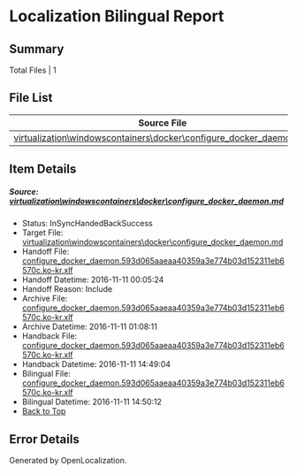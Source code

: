 # <a name='report-top'></a> Localization Bilingual Report

## Summary
 Total Files | 1

## File List
 Source File | Status | Details 
 ----------- | ------ | ------- 
 [virtualization\windowscontainers\docker\configure_docker_daemon.md](https://github.com/Microsoft/Virtualization-Documentation-Private/blob/16220e5afd42ecbbef648c469822c68570f8577c/virtualization/windowscontainers/docker/configure_docker_daemon.md) | InSyncHandedBackSuccess | [Details](#dee119983c9dca1cd9ce5caff1c4f87d4accab2a257)

## Item Details
##### <a name='dee119983c9dca1cd9ce5caff1c4f87d4accab2a257'></a> Source: [virtualization\windowscontainers\docker\configure_docker_daemon.md](https://github.com/Microsoft/Virtualization-Documentation-Private/blob/16220e5afd42ecbbef648c469822c68570f8577c/virtualization/windowscontainers/docker/configure_docker_daemon.md)
* Status: InSyncHandedBackSuccess
* Target File: [virtualization\windowscontainers\docker\configure_docker_daemon.md](https://github.com/Microsoft/Virtualization-Documentation-Private.ko-kr/blob/b3809c0707b75aee8a1423971ec7f0309e03e205/virtualization/windowscontainers/docker/configure_docker_daemon.md)
* Handoff File: [configure_docker_daemon.593d065aaeaa40359a3e774b03d152311eb6570c.ko-kr.xlf](https://github.com/Microsoft/Virtualization-Documentation-Private.handoff/blob/fc13d493017bcc2c14d3d4c25dbcfea95e8769cd/ol-handoff/Microsoft/Virtualization-Documentation-Private.ko-kr/live/configure_docker_daemon.593d065aaeaa40359a3e774b03d152311eb6570c.ko-kr.xlf)
* Handoff Datetime: 2016-11-11 00:05:24
* Handoff Reason: Include
* Archive File: [configure_docker_daemon.593d065aaeaa40359a3e774b03d152311eb6570c.ko-kr.xlf](https://github.com/Microsoft/Virtualization-Documentation-Private.handoff/blob/d833d4596cc6c5dbb857d9f363db9beed4563cd6/ol-archive/Microsoft/Virtualization-Documentation-Private.ko-kr/live/configure_docker_daemon.593d065aaeaa40359a3e774b03d152311eb6570c.ko-kr.xlf)
* Archive Datetime: 2016-11-11 01:08:11
* Handback File: [configure_docker_daemon.593d065aaeaa40359a3e774b03d152311eb6570c.ko-kr.xlf](https://github.com/Microsoft/Virtualization-Documentation-Private.handback/blob/5fe5ec140af87708c7fbb5027f5ccc116ae79161/ol-handback/Microsoft/Virtualization-Documentation-Private.ko-kr/live/configure_docker_daemon.593d065aaeaa40359a3e774b03d152311eb6570c.ko-kr.xlf)
* Handback Datetime: 2016-11-11 14:49:04
* Bilingual File: [configure_docker_daemon.593d065aaeaa40359a3e774b03d152311eb6570c.ko-kr.xlf](https://github.com/Microsoft/Virtualization-Documentation-Private.handback/blob/5fe5ec140af87708c7fbb5027f5ccc116ae79161/ol-handback/Microsoft/Virtualization-Documentation-Private.ko-kr/live/configure_docker_daemon.593d065aaeaa40359a3e774b03d152311eb6570c.ko-kr.xlf)
* Bilingual Datetime: 2016-11-11 14:50:12
* [Back to Top](#report-top)


## Error Details

Generated by OpenLocalization.
